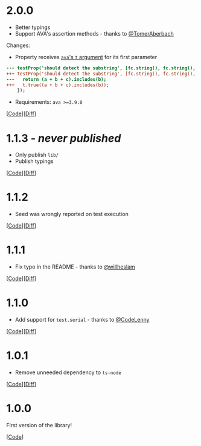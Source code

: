 # 2.0.0

- Better typings
- Support AVA's assertion methods - thanks to [@TomerAberbach](https://github.com/TomerAberbach)

Changes:

- Property receives [`ava`'s `t` argument](https://github.com/avajs/ava/blob/main/docs/02-execution-context.md#execution-context-t-argument) for its first parameter

```diff
--- testProp('should detect the substring', [fc.string(), fc.string(), fc.string()], (a, b, c) => {
+++ testProp('should detect the substring', [fc.string(), fc.string(), fc.string()], (t, a, b, c) => {
---   return (a + b + c).includes(b);
+++   t.true((a + b + c).includes(b));
    });
```

- Requirements: `ava >=3.9.0`

[[Code](https://github.com/dubzzz/ava-fast-check/tree/v1.1.1)][[Diff](https://github.com/dubzzz/ava-fast-check/compare/v1.1.3...v1.2.0)]

# 1.1.3 - _never published_

- Only publish `lib/`
- Publish typings

[[Code](https://github.com/dubzzz/ava-fast-check/tree/v1.1.3)][[Diff](https://github.com/dubzzz/ava-fast-check/compare/v1.1.2...v1.1.3)]

# 1.1.2

- Seed was wrongly reported on test execution

[[Code](https://github.com/dubzzz/ava-fast-check/tree/v1.1.2)][[Diff](https://github.com/dubzzz/ava-fast-check/compare/v1.1.1...v1.1.2)]

# 1.1.1

- Fix typo in the README - thanks to [@willheslam](https://github.com/willheslam)

[[Code](https://github.com/dubzzz/ava-fast-check/tree/v1.1.1)][[Diff](https://github.com/dubzzz/ava-fast-check/compare/v1.1.0...v1.1.1)]

# 1.1.0

- Add support for `test.serial` - thanks to [@CodeLenny](https://github.com/CodeLenny)

[[Code](https://github.com/dubzzz/ava-fast-check/tree/v1.1.0)][[Diff](https://github.com/dubzzz/ava-fast-check/compare/v1.0.1...v1.1.0)]

# 1.0.1

- Remove unneeded dependency to `ts-node`

[[Code](https://github.com/dubzzz/ava-fast-check/tree/v1.0.1)][[Diff](https://github.com/dubzzz/ava-fast-check/compare/v1.0.0...v1.0.1)]

# 1.0.0

First version of the library!

[[Code](https://github.com/dubzzz/ava-fast-check/tree/v1.0.0)]
